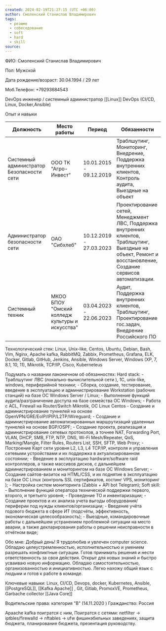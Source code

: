 ```yaml
---
created: 2024-02-19T21:27:15 (UTC +06:00)
author: Смоленский Станислав Владимирович
tags:
  - резюме
  - собеседование
  - soft
  - hard
  - skill
source:
---
```

ФИО: Смоленский Станислав Владимирович 

Пол: Мужской

Дата рождение/возраст: 30.04.1994 / 29 лет

Моб.Телефон: +79293684543

DevOps инженер / системный администратор [[Linux]] 
DevOps (CI/CD, Linux, Docker,Ansible)

Опыт и навыки

| Должность                                 | Место работы                                     | Период                   | Обязанности                                                                                                                                                     |
| ----------------------------------------- | ------------------------------------------------ | ------------------------ | --------------------------------------------------------------------------------------------------------------------------------------------------------------- |
| Системный администратор Безопасности сети | ООО ТК "Агро-Инвест"                             | 10.01.2015  - 09.12.2019 | Траблшутинг, Мониторинг, Внедрение, Поддержка внутренних клиентов, Контроль аудита, Выездные на объект                                                          |
| Администратор безопасности  сети          | ОАО "Сибхлеб"                                    | 10.12.2019 - 27.03.2023  | Проектирование сетей, Менеджмент ЛВС, Поддержка внутренних клиентов, Траблшутинг, Выездные на объект, Ремонт и восстановление, Создание сервисов автоматизации. |
| Системный техник                          | МКОО БПОУ "Омский колледж культуры  и искусства" | 03.04.2023 - 22.06.2023  | Аудит, Поддержка внутренних клиентов, Траблшутинг, Проектирование гос.задач, Внедрение Российского ПО                                                           |


Технологический стек:
Linux, Unix-like, Centos, Ubuntu, Debian, Bash, Vim, Nginx, Apache kafka, RabbitMQ, Zabbix, Prometheus, Grafana, ELK, Docker, Gitlab, GitHub, Jenkins, Ansible, Windows Server, Windows (XP, 7, 8.1, 10, 11), Mikrotik, TCP/IP, Cisco, Kuberneteus

Подумать о названии лаконичном об обязанностях:
		Hard stack:
		- Траблшутинг ЛВС (локально-вычислительной сети ), 1С,  unix-like, windows, периферийной техники;
		- Сборка, создание, тестирование, введение в эксплуатацию и  администрирование Workstation (рабочих станций) на базе ОС Windows Server / Linux;
		- Выполнение функций аудита/разграничение доступа на базе семейства ОС Windows;
		- Работа с ACL, Firewall на Router/Switch Mikrotik, ОС Linux Centos
		- Создание и администрирование  туннелей на основе OpenVPN/GRE/EoIP/IPIP/L2TP/Wireguard;
		- Создание и администрирование автоматизированных маршрутизаций удаленных туннелей на основе BGP/OSPF;
		- Создание проекта, реализация и администрирование сетевых протоколов, а точнее NAT, Forwarding Port, VLAN, DHCP, SMB, FTP, NTP, DNS, Wi-Fi Mesh/Repeater, QoS, Marking/Mangle, Filter Rules, Routers List, SSH, SFTP, Web Proxy;
		- Построение Карт сети уровня L2, L3, L4 TCP/IP, контроля и управления сетевыми устройствами и их поддержка в актуализированном состоянии;
		- Введение в эксплуатацию hardware/software raid контроллеров, а также массивов дисков, с дальнейшем администрированием и мониторингом на базе ОС Windows Server; 
		- Создание  сайтов-визиток на HTML/CSS, и их поднятие в эксплуатацию на базе ОС Linux (контроль SSL сертификатов, хостинг VPS, мониторинг );
		- Настройка систем мониторинга (Zabbix + API bot Telegram);
		Soft skill:
		- Выполнение функций оператора технической поддержки первого, второго, и третьего уровня;
		- Проведение ТО и инвентаризации;
		- Создание проектов и их анализа учета выгоды оборудования/периферии под нужды  клиентов/организации;
		- Введение учёта годового бюджета в сфере ИТ (подсчёты, эффективность, экономическая целесообразность);
		- Выездные, командировочные работы с дальнейшем устранением проблемной ситуации на место аварии, а также декларирования работы о решении неисправности в отчётном виде;


Обо мне:
Добрый день!   Я трудолюбив и увлечен computer science. Обладаю целеустремленностью, исполнительностью и умением разрешать конфликтные ситуации. Готов принимать решения и нести ответственность за свои действия. Открыт для новых знаний и быстро усваиваю новую информацию. Обладаю самостоятельностью, организованностью и инициативностью. Легко нахожу общий язык с людьми и готов к работе в команде.

Ключевые навыки:  Linux, CI/CD, Devops, docker, Kubernetes, Ansible, [[PostgreSQL]],  [[Kafka Apache]] , Git, Gitlab, PromoxVE, Prometheus, Garbache collector [[Java Core]]  

Водительские права: категория "B" (14.11.2020 )
Гражданство: Россия 

Apaache kafka поигратся с ним, 
Поигратся с сетями:
netfilter -> iptbles/firewalld -> nftables  -> ufw
фишинэбильных заведениях, 
защита бюджета, планирование бюджета, презентация руководству.